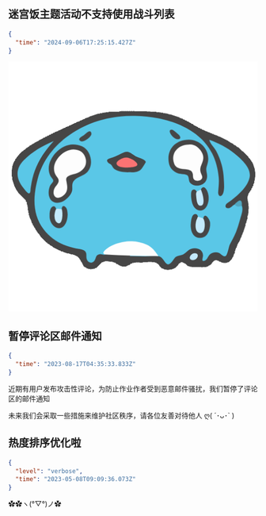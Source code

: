 <!--
time: 可以通过浏览器控制台运行 new Date().toISOString() 以生成

具体格式请参考:
https://github.com/MaaAssistantArknights/maa-copilot-frontend/tree/dev/src/apis/mock/announcements.md
-->

## 迷宫饭主题活动不支持使用战斗列表

```json
{
  "time": "2024-09-06T17:25:15.427Z"
}
```

![](img/capoo1.gif)


## 暂停评论区邮件通知

```json
{
  "time": "2023-08-17T04:35:33.833Z"
}
```

近期有用户发布攻击性评论，为防止作业作者受到恶意邮件骚扰，我们暂停了评论区的邮件通知

未来我们会采取一些措施来维护社区秩序，请各位友善对待他人 ღ( ´･ᴗ･` )

## 热度排序优化啦

```json
{
  "level": "verbose",
  "time": "2023-05-08T09:09:36.073Z"
}
```

✿✿ヽ(°▽°)ノ✿
